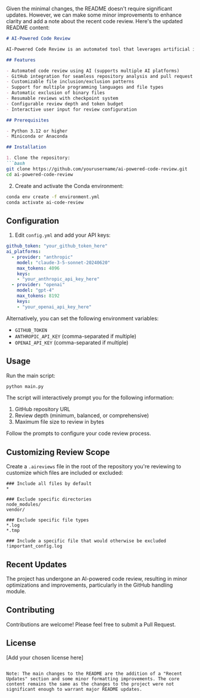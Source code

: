 Given the minimal changes, the README doesn't require significant updates. However, we can make some minor improvements to enhance clarity and add a note about the recent code review. Here's the updated README content:

```markdown
# AI-Powered Code Review

AI-Powered Code Review is an automated tool that leverages artificial intelligence to perform comprehensive code reviews on GitHub repositories. It aims to improve code quality, identify potential issues, and suggest improvements across various file types and programming languages.

## Features

- Automated code review using AI (supports multiple AI platforms)
- GitHub integration for seamless repository analysis and pull request creation
- Customizable file inclusion/exclusion patterns
- Support for multiple programming languages and file types
- Automatic exclusion of binary files
- Resumable reviews with checkpoint system
- Configurable review depth and token budget
- Interactive user input for review configuration

## Prerequisites

- Python 3.12 or higher
- Miniconda or Anaconda

## Installation

1. Clone the repository:
```bash
git clone https://github.com/yourusername/ai-powered-code-review.git
cd ai-powered-code-review
```
2. Create and activate the Conda environment:
```bash
conda env create -f environment.yml
conda activate ai-code-review
```

## Configuration

1. Edit `config.yml` and add your API keys:
```yaml
github_token: "your_github_token_here"
ai_platforms:
  - provider: "anthropic"
    model: "claude-3-5-sonnet-20240620"
    max_tokens: 4096
    keys:
    - "your_anthropic_api_key_here"
  - provider: "openai"
    model: "gpt-4"
    max_tokens: 8192
    keys:
    - "your_openai_api_key_here"
```

Alternatively, you can set the following environment variables:

- `GITHUB_TOKEN`
- `ANTHROPIC_API_KEY` (comma-separated if multiple)
- `OPENAI_API_KEY` (comma-separated if multiple)

## Usage

Run the main script:
```bash
python main.py
```

The script will interactively prompt you for the following information:

1. GitHub repository URL
2. Review depth (minimum, balanced, or comprehensive)
3. Maximum file size to review in bytes

Follow the prompts to configure your code review process.

## Customizing Review Scope

Create a `.aireviews` file in the root of the repository you're reviewing to customize which files are included or excluded:
```
### Include all files by default
*

### Exclude specific directories
node_modules/
vendor/

### Exclude specific file types
*.log
*.tmp

### Include a specific file that would otherwise be excluded
!important_config.log
```

## Recent Updates

The project has undergone an AI-powered code review, resulting in minor optimizations and improvements, particularly in the GitHub handling module.

## Contributing

Contributions are welcome! Please feel free to submit a Pull Request.

## License

[Add your chosen license here]
```

Note: The main changes to the README are the addition of a "Recent Updates" section and some minor formatting improvements. The core content remains the same as the changes to the project were not significant enough to warrant major README updates.